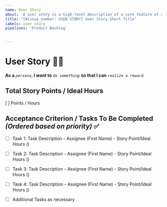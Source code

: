 ```yaml
---
name: User Story
about: 'A user story is a high-level description of a core feature of a software system written from the perspective of an end-user.'
title: "[#issue_number: USER STORY] User Story Short Title"
labels: user story
pipelines: 'Product Backlog'


---
```


# User Story :curly_haired_man:

**As a** *`persona`*, **I want to** *`do something`* **so that I can** *`realize a reward`*.

## Total Story Points / Ideal Hours
[ ] Points / Hours

## Acceptance Criterion / Tasks To Be Completed _(Ordered based on priority)_ :white_check_mark:
- [ ] Task 1: Task Description - Assignee (First Name) - Story Point/Ideal Hours ()
- [ ] Task 2: Task Description - Assignee (First Name) - Story Point/Ideal Hours ()
- [ ] Task 3: Task Description - Assignee (First Name) - Story Point/Ideal Hours ()
- [ ] Task 4: Task Description - Assignee (First Name) - Story Point/Ideal Hours ()
- [ ] Additional Tasks as necessary

